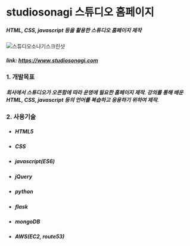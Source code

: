# studiosonagi 스튜디오 홈페이지

##### HTML, CSS, javascript 등을 활용한 스튜디오 홈페이지 제작
![스튜디오소나기스크린샷](https://user-images.githubusercontent.com/108599126/219299869-83fabaca-142f-4f5a-a2e7-7a44dd826e54.PNG)
##### link: https://www.studiosonagi.com

### 1. 개발목표
##### 회사에서 스튜디오가 오픈함에 따라 운영에 필요한 홈페이지 제작. 강의를 통해 배운 HTML, CSS, javascript 등의 언어를 복습하고 응용하기 위하여 제작.

### 2. 사용기술
* ##### HTML5
* ##### CSS
* ##### javascript(ES6)
* ##### jQuery
* ##### python
* ##### flask
* ##### mongoDB
* ##### AWS(EC2, route53)
